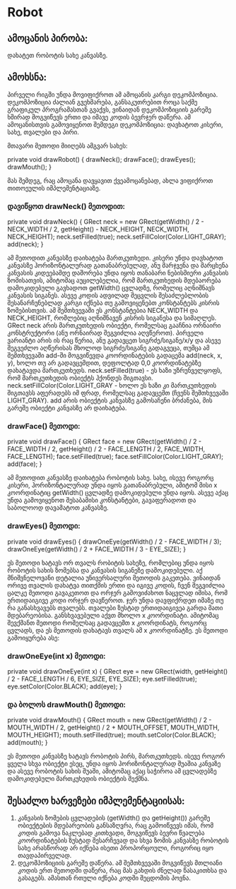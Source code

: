 # Robot

## ამოცანის პირობა:
დახატეთ რობოტის სახე კანვასზე.

## ამოხსნა:
პირველი რიგში უნდა მოვიფიქროთ ამ ამოცანის კარგი დეკომპოზიცია. დეკომპოზიცია ძალიან გვეხმარება, განსაკუთრებით როცა საქმე გრაფიკულ პროგრამასთან გვაქვს, ვინაიდან დეკომპოზიციის გარეშე ხშირად მოგვიწევს ერთი და იმავე კოდის ბევრჯერ დაწერა. 
ამ ამოცანისთვის გამოვიყენოთ შემდეგი დეკომპოზიცია: დავხატოთ კისერი, სახე, თვალები და პირი.

მთავარი მეთოდი მიიღებს ამგვარ სახეს:

private void drawRobot() {
	drawNeck();
	drawFace();
	drawEyes();
	drawMouth();
}

მას შემდეგ, რაც ამოცანა დავყავით ქვეამოცანებად, ახლა ვიფიქროთ თითოეულის იმპლემენტაციაზე. 

### დავიწყოთ drawNeck() მეთოდით:

private void drawNeck() {
	GRect neck = new GRect(getWidth() / 2 - NECK_WIDTH / 2, getHeight() - NECK_HEIGHT, NECK_WIDTH, NECK_HEIGHT);
	neck.setFilled(true);
	neck.setFillColor(Color.LIGHT_GRAY);
	add(neck);
}

ამ მეთოდით კანვასზე დაიხატება მართკუთხედი. კისერი უნდა დავხატოთ კანვასზე ჰორიზონტალურად გათანაბრებულად, ანუ მარჯვენა და მარცხენა კანვასის კიდეებამდე დაშორება უნდა იყოს თანაბარი ნებისმიერი კანვასის ზომისათვის, ამიტომაც აუცილებელია, რომ მართკუთხედის მდებაორება დამოკიდებული გავხადოთ getWidth() ცვლადზე, რომელიც აღნიშნავს კანვასის სიგანეს. ასევე კოდის ადვილად შეცვლის შესაძლებლობის შესანარჩუნებლად კარგი იქნება თუ გამოვიყენებთ კონსტანტებს კისრის ზომებისთვის. ამ შემთხვევაში ეს კონსტანტებია NECK_WIDTH და NECK_HEIGHT, რომლებიც აღნიშნავენ კისრის სიგანესა და სიმაღლეს. GRect neck არის მართკუთხედის ობიექტი, რომელსაც გააჩნია ორნაირი კონსტრუქტორი (ანუ ორნაირად შეგვიძლია აღვწეროთ). პირველი ვარიანტი არის ის რაც წერია, ანუ გადავცეთ  სიგრძე/სიგანე/x/y და ასევე შეგვეძლო აღწერისას მხოლოდ სიგრძე/სიგანე გადაგვეცა, თუმცა ამ შემთხვევაში add-ში მოგვიწევდა კოორდინატების გადაცემა add(neck, x, y), ხოლო თუ არ გადავცემდით, დეფოლტად 0,0 კოორდინატებზე დახატავდა მართკუთხედს. neck.setFilled(true) - ეს ხაზი უზრუნველყოფს, რომ მართკუთხედის ობიექტს ჰქონდეს შიგთავსი. neck.setFillColor(Color.LIGHT_GRAY - ხოლო ეს ხაზი კი მართკუთხედის შიგთავსს აფერადებს იმ ფრად, რომელსაც გადავცემთ (ჩვენს შემთხვევაში LIGHT_GRAY). add არის ობიექტის კანვასზე გამოსაჩენი ბრძანება, მის გარეშე ობიექტი კანვასზე არ დაიხატება.

### drawFace() მეთოდი:

private void drawFace() {
	GRect face = new GRect(getWidth() / 2 - FACE_WIDTH / 2, getHeight() / 2 - FACE_LENGTH / 2, FACE_WIDTH,
			FACE_LENGTH);
	face.setFilled(true);
	face.setFillColor(Color.LIGHT_GRAY);
	add(face);
}

ამ მეთოდით კანვასზე დაიხატება რობოტის სახე. სახე, ისევე როგორც კისერი, ჰორიზონტალურად უნდა იყოს გათანაბრებული, ამიტომ მისი x კოორდინატიც getWidth() ცვლადზე დამოკიდებული უნდა იყოს. ასევე აქაც უნდა გამოვიყენოთ შესაბამისი კონსტანტები, გავაფერადოთ და საბოლოოდ დავამატოთ კანვასზე.

### drawEyes() მეთოდი:
private void drawEyes() {
	drawOneEye(getWidth() / 2 - FACE_WIDTH / 3);
	drawOneEye(getWidth() / 2 + FACE_WIDTH / 3 - EYE_SIZE);
}

ეს მეთოდი ხატავს ორ თვალს რობიტის სახეზე, რომლებიც უნდა იყოს რობოტის სახის ზომებსა და კანვასის სიგანეზე დამოკიდებული. აქ მნიშვნელოვანი დეტალია უნივერსალური მეთოდის გაკეთება. ვინაიდან ორივე თვალის დახატვა თითქმის ერთი და იგივე კოდის, ჩვენ შეგვიძლია ცალკე მეთოდი გავაკეთოთ და ორჯერ გამოვიძახოთ ნაცვლად იმისა, რომ ერთიდაიგივე კოდი ორჯერ დავწეროთ. ჯერ უნდა დავფიქრდეთ იმაზე თუ რა განასხვავებს თვალებს. თვალები ზუსტად ერთიდაიგივეა გარდა მათი მდებარეობისა. განსხვავებული აქვთ მხოლო x კოორდინატი. ამიტომაც შევქმანთ მეთოდი რომელსაც გადავცემთ x კოორდინატს, როგორც ცვლადს, და ეს მეთოდის დახატავს თვალს ამ x კოორდინატზე. ეს მეთოდი გამოიყურება ასე:

### drawOneEye(int x) მეთოდი:

private void drawOneEye(int x) {
	GRect eye = new GRect(width, getHeight() / 2 - FACE_LENGTH / 6, EYE_SIZE, EYE_SIZE);
	eye.setFilled(true);
	eye.setColor(Color.BLACK);
	add(eye);
}


### და ბოლოს drawMouth() მეთოდი:

private void drawMouth() {
	GRect mouth = new GRect(getWidth() / 2 - MOUTH_WIDTH / 2, getHeight() / 2 + MOUTH_OFFSET, 
			MOUTH_WIDTH, MOUTH_HEIGHT);
	mouth.setFilled(true);
	mouth.setColor(Color.BLACK);
	add(mouth);
}

ეს მეთოდი კანვასზე ხატავს რობოტის პირს, მართკუთხედს. ისევე როგორ ყველა სხვა ობიექტი ესეც, უნდა იყოს ჰორიზონტალურად შუაშია კანვაზე და ასევე რობოტის სახის შუაში, ამიტომაც აქაც საჭიროა ამ ცვლადებზე დამოკიდებული მართკუხედის ობიექტის შექმნა.

## შესაძლო ხარვეზები იმპლემენტაციისას:
1. კანვასის ზომების ცვლადების (getWidth() და getHeight()) გარეშე ობიექტების მდებარეობის განსაზღვრა, რაც გამოიწვევს იმას, რომ კოდის გამოვა ნაკლებად კითხვადი, მოგვიწევს ბევრი წვალება კოორდინატების ზუსტად შესარჩევად და სხვა ზომის კანვასზე რობოტის სახე არასწორად არ იქნება ისეთი პროპორცოული, როგორიც იყო თავდაპირველად.
2. დეკომპოზიციის გარეშე დაწერა. ამ შემთხვევაში მოგვიწევს მთლიანი კოდის ერთ მეთოდში დაწერა, რაც მას გახდის ძნელად წასაკითხსა და გასაგებს. ამასთან რთული იქნება კოდში შეცდომის პოვნა.